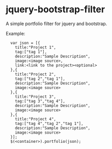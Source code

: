 # jquery-bootstrap-filter
A simple portfolio filter for jquery and bootstrap.

Example:

      var json = [{
        title:"Project 1",
        tag:["tag 1"],
        description:"Sample Description",
        image:<image source>,
        link:<link to the project><optional>
      },{
        title:"Project 2",
        tag:["tag 2","tag 1"],
        description:"Sample Description",
        image:<image source>
      },{
        title:"Project 3",
        tag:["tag 3","tag 4"],
        description:"Sample Description",
        image:<image source>
      },{
        title:"Project 4",
        tag:["tag 4","tag 2","tag 1"],
        description:"Sample Description",
        image:<image source>
      }];
      $(<container>).portfolio(json);

